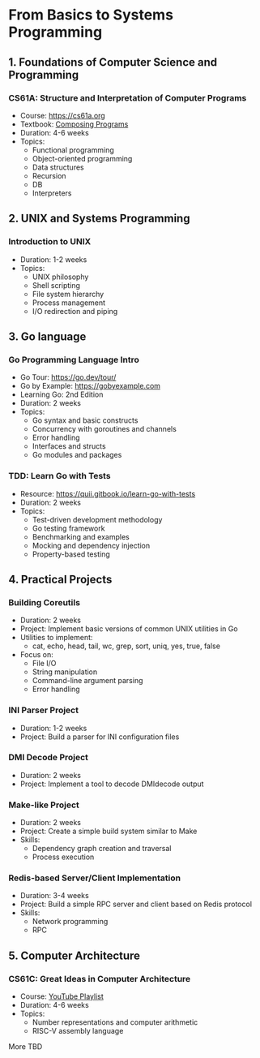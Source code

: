 # From Basics to Systems Programming

## 1. Foundations of Computer Science and Programming

### CS61A: Structure and Interpretation of Computer Programs
- Course: https://cs61a.org
- Textbook: [Composing Programs](https://composingprograms.com/)
- Duration: 4-6 weeks
- Topics:
  - Functional programming
  - Object-oriented programming
  - Data structures
  - Recursion
  - DB
  - Interpreters


## 2. UNIX and Systems Programming

### Introduction to UNIX
- Duration: 1-2 weeks
- Topics:
  - UNIX philosophy
  - Shell scripting
  - File system hierarchy
  - Process management
  - I/O redirection and piping


## 3. Go language 

### Go Programming Language Intro
- Go Tour: https://go.dev/tour/
- Go by Example: https://gobyexample.com
- Learning Go: 2nd Edition
- Duration: 2 weeks
- Topics:
  - Go syntax and basic constructs
  - Concurrency with goroutines and channels
  - Error handling
  - Interfaces and structs
  - Go modules and packages


### TDD: Learn Go with Tests
- Resource: https://quii.gitbook.io/learn-go-with-tests
- Duration: 2 weeks
- Topics:
  - Test-driven development methodology
  - Go testing framework
  - Benchmarking and examples
  - Mocking and dependency injection
  - Property-based testing


## 4. Practical Projects
### Building Coreutils
- Duration: 2 weeks
- Project: Implement basic versions of common UNIX utilities in Go
- Utilities to implement:
  - cat, echo, head, tail, wc, grep, sort, uniq, yes, true, false
- Focus on:
  - File I/O
  - String manipulation
  - Command-line argument parsing
  - Error handling


### INI Parser Project
- Duration: 1-2 weeks
- Project: Build a parser for INI configuration files


### DMI Decode Project
- Duration: 2 weeks
- Project: Implement a tool to decode DMIdecode output


### Make-like Project
- Duration: 2 weeks
- Project: Create a simple build system similar to Make
- Skills:
  - Dependency graph creation and traversal
  - Process execution


### Redis-based Server/Client Implementation
- Duration: 3-4 weeks
- Project: Build a simple RPC server and client based on Redis protocol
- Skills:
  - Network programming
  - RPC

## 5. Computer Architecture

### CS61C: Great Ideas in Computer Architecture
- Course: [YouTube Playlist](https://www.youtube.com/watch?v=VJ6tuX5bBf4&list=PL0j-r-omG7i0-mnsxN5T4UcVS1Di0isqf)
- Duration: 4-6 weeks
- Topics:
  - Number representations and computer arithmetic
  - RISC-V assembly language


More TBD
